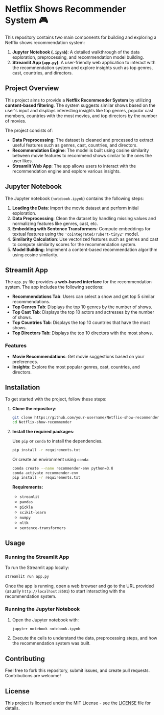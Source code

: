 # Netflix Shows Recommender System 🎮

This repository contains two main components for building and exploring a Netflix shows recommendation system:

1. **Jupyter Notebook (`.ipynb`)**: A detailed walkthrough of the data exploration, preprocessing, and recommendation model building.
2. **Streamlit App (`app.py`)**: A user-friendly web application to interact with the recommendation system and explore insights such as top genres, cast, countries, and directors.

## Project Overview

This project aims to provide a **Netflix Recommender System** by utilizing **content-based filtering**. The system suggests similar shows based on the user's input and displays interesting insights like top genres, popular cast members, countries with the most movies, and top directors by the number of movies.

The project consists of:

- **Data Preprocessing**: The dataset is cleaned and processed to extract useful features such as genres, cast, countries, and directors.
- **Recommendation Engine**: The model is built using cosine similarity between movie features to recommend shows similar to the ones the user likes.
- **Streamlit Web App**: The app allows users to interact with the recommendation engine and explore various insights.

## Jupyter Notebook

The Jupyter notebook (`notebook.ipynb`) contains the following steps:

1. **Loading the Data**: Import the movie dataset and perform initial exploration.
2. **Data Preprocessing**: Clean the dataset by handling missing values and normalizing features like genres, cast, etc.
3. **Embedding with Sentence Transformers**: Compute embeddings for textual features using the `'cointegrated/rubert-tiny2'` model.
4. **Similarity Calculation**: Use vectorized features such as genres and cast to compute similarity scores for the recommendation system.
5. **Model Building**: Implement a content-based recommendation algorithm using cosine similarity.

## Streamlit App

The `app.py` file provides a **web-based interface** for the recommendation system. The app includes the following sections:

- **Recommendations Tab**: Users can select a show and get top 5 similar recommendations.
- **Top Genres Tab**: Displays the top 10 genres by the number of shows.
- **Top Cast Tab**: Displays the top 10 actors and actresses by the number of shows.
- **Top Countries Tab**: Displays the top 10 countries that have the most shows.
- **Top Directors Tab**: Displays the top 10 directors with the most shows.

### Features

- **Movie Recommendations**: Get movie suggestions based on your preferences.
- **Insights**: Explore the most popular genres, cast, countries, and directors.

## Installation

To get started with the project, follow these steps:

1. **Clone the repository**:

   ```bash
   git clone https://github.com/your-username/Netflix-show-recommender.git
   cd Netflix-show-recommender
   ```

2. **Install the required packages**:

   Use `pip` or `conda` to install the dependencies.

   ```bash
   pip install -r requirements.txt
   ```

   Or create an environment using `conda`:

   ```bash
   conda create --name recommender-env python=3.8
   conda activate recommender-env
   pip install -r requirements.txt
   ```

   **Requirements:**

   - `streamlit`
   - `pandas`
   - `pickle`
   - `scikit-learn`
   - `numpy`
   - `nltk`
   - `sentence-transformers`

## Usage

### Running the Streamlit App

To run the Streamlit app locally:

```bash
streamlit run app.py
```

Once the app is running, open a web browser and go to the URL provided (usually `http://localhost:8501`) to start interacting with the recommendation system.

### Running the Jupyter Notebook

1. Open the Jupyter notebook with:

   ```bash
   jupyter notebook notebook.ipynb
   ```

2. Execute the cells to understand the data, preprocessing steps, and how the recommendation system was built.

## Contributing

Feel free to fork this repository, submit issues, and create pull requests. Contributions are welcome!

## License

This project is licensed under the MIT License - see the [LICENSE](LICENSE) file for details.
